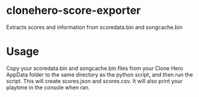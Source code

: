 # clonehero-score-exporter
Extracts scores and information from scoredata.bin and songcache.bin

# Usage
Copy your scoredata.bin and songcache.bin files from your Clone Hero AppData folder to the same directory as the python script, and then run the script. This will create scores.json and scores.csv. It will also print your playtime in the console when ran. 
